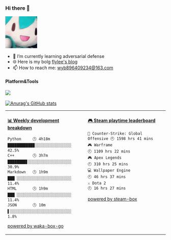 ### Hi there 👋

<img src="https://github.com/flyleeee/flyleeee/blob/main/fufu.gif" width="100">

<!--
**flyleeee/flyleeee** is a ✨ _special_ ✨ repository because its `README.md` (this file) appears on your GitHub profile.

Here are some ideas to get you started:

- 🔭 I’m currently working on ...
- 🌱 I’m currently learning ...
- 👯 I’m looking to collaborate on ...
- 🤔 I’m looking for help with ...
- 💬 Ask me about ...
- 📫 How to reach me: ...
- 😄 Pronouns: ...
- ⚡ Fun fact: ...
-->

- 🌱 I’m currently learning adversarial defense
- 🌐 Here is my bolg [flylee's blog](https://flylee.club)
- 📫 How to reach me: wyb896409234@163.com
  
#### Platform&Tools
[![](https://img.shields.io/badge/IDE-Visual%20Studio%20Code-blue?style=flat-square&logo=Visual-Studio-Code)](https://code.visualstudio.com/)

[![Anurag's GitHub stats](https://github-readme-stats.vercel.app/api?username=flyleeee)](https://github.com/anuraghazra/github-readme-stats)


<table>
<tr>
<td valign="top" width="50%">

<!-- waka-box start -->
#### <a href="https://gist.github.com/235111c06b8721cd2a2a793e3c63048f" target="_blank">📊 Weekly development breakdown</a>
```text
Python     🕓 4h18m ███████████▉░░░░░░░░░░░░░░░░ 42.5%
C++        🕓 3h7m  ████████▋░░░░░░░░░░░░░░░░░░░ 30.9%
Markdown   🕓 1h9m  ███▏░░░░░░░░░░░░░░░░░░░░░░░░ 11.4%
HTML       🕓 1h9m  ███▏░░░░░░░░░░░░░░░░░░░░░░░░ 11.4%
JSON       🕓 10m   ▌░░░░░░░░░░░░░░░░░░░░░░░░░░░  1.8%
```
<!-- Powered by https://github.com/YouEclipse/waka-box-go . -->
<!-- waka-box end -->

[powered by waka-box-go](https://github.com/YouEclipse/waka-box-go)

</td>
<td valign="top" width="50%">

<!-- steam-box start -->
#### <a href="https://gist.github.com/52fa38c7532d2567e9c9d327156a8061" target="_blank">🎮 Steam playtime leaderboard</a>
```text
🔫 Counter-Strike: Global Offensive 🕘 1598 hrs 41 mins
🎮 Warframe                         🕘 1109 hrs 22 mins
🎮 Apex Legends                     🕘 310 hrs 25 mins
💻 Wallpaper Engine                 🕘 46 hrs 37 mins
⚔️ Dota 2                           🕘 16 hrs 27 mins
```
<!-- Powered by https://github.com/YouEclipse/steam-box . -->
<!-- steam-box end -->

[powered by steam-box](https://github.com/YouEclipse/steam-box)

</td>
</tr>
</table>
